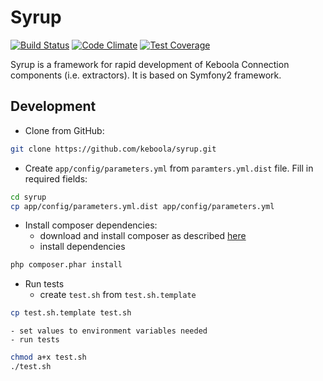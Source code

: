 Syrup
========================

[![Build Status](https://travis-ci.org/keboola/syrup.svg?branch=master)](https://travis-ci.org/keboola/syrup)
[![Code Climate](https://codeclimate.com/github/keboola/syrup/badges/gpa.svg)](https://codeclimate.com/github/keboola/syrup)
[![Test Coverage](https://codeclimate.com/github/keboola/syrup/badges/coverage.svg)](https://codeclimate.com/github/keboola/syrup)


Syrup is a framework for rapid development of Keboola Connection components (i.e. extractors).
It is based on Symfony2 framework.

Development
----------------------------------

- Clone from GitHub:
```bash
git clone https://github.com/keboola/syrup.git
```

- Create `app/config/parameters.yml` from `paramters.yml.dist` file. Fill in required fields:
```bash
cd syrup
cp app/config/parameters.yml.dist app/config/parameters.yml
```

- Install composer dependencies:
    - download and install composer as described [here](https://getcomposer.org/download/)
    - install dependencies
```bash
php composer.phar install
```

- Run tests
    - create `test.sh` from `test.sh.template`
```bash
cp test.sh.template test.sh
```
    - set values to environment variables needed
    - run tests
```bash
chmod a+x test.sh
./test.sh
```
